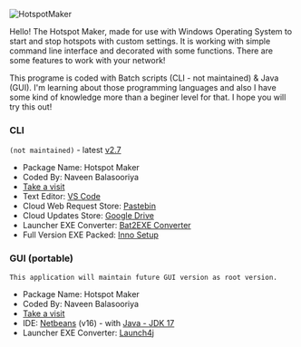 ![HotspotMaker](https://user-images.githubusercontent.com/95101859/174438759-f0aeb763-7c9b-4e37-9de6-ab479bfc4a4f.jpg)

Hello!
The Hotspot Maker, made for use with Windows Operating System to start and stop hotspots with custom settings. It is working with simple command line interface and decorated with some functions. There are some features to work with your network!

This programe is coded with Batch scripts (CLI - not maintained) & Java (GUI). I'm learning about those programming languages and also I have some kind of knowledge more than a beginer level for that.
I hope you will try this out!

### **CLI**
`(not maintained)` - latest [v2.7](https://github.com/naveenb2004/HotspotMaker/releases/tag/v2.7)
- Package Name: Hotspot Maker
- Coded By: Naveen Balasooriya
- [Take a visit](https://sites.google.com/view/naveenb2004)
- Text Editor: [VS Code](https://code.visualstudio.com)
- Cloud Web Request Store: [Pastebin](https://pastebin.com/u/naveenb2004)
- Cloud Updates Store: [Google Drive](https://shorturl.at/mxHZ9)
- Launcher EXE Converter: [Bat2EXE Converter](https://shorturl.at/ekoKS)
- Full Version EXE Packed: [Inno Setup](https://jrsoftware.org/isinfo.php)

### **GUI (portable)**
`This application will maintain future GUI version as root version.`
- Package Name: Hotspot Maker
- Coded By: Naveen Balasooriya
- [Take a visit](https://sites.google.com/view/naveenb2004)
- IDE: [Netbeans](https://netbeans.apache.org) (v16) - with [Java - JDK 17](https://www.oracle.com/java/technologies/javase/jdk17-archive-downloads.html)
- Launcher EXE Converter: [Launch4j](http://launch4j.sourceforge.net)
